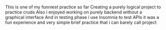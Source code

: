 This is one of my funniest practice so far
Creating a purely logical project to practice cruds
Also i enjoyed working on purely backend without a graphical interface
And in testing phase i use Insomnia to test APIs
it was a fun experience and very simple brief practice that i can barely call project
